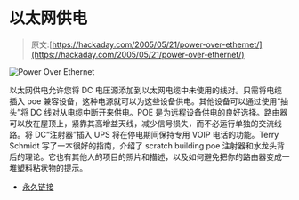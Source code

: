 # 以太网供电

> 原文:[https://hackaday.com/2005/05/21/power-over-ethernet/](https://hackaday.com/2005/05/21/power-over-ethernet/)

![Power Over Ethernet](img/f9180279abfffb1e9e9517a365192762.png)

以太网供电允许您将 DC 电压源添加到以太网电缆中未使用的线对。只需将电缆插入 poe 兼容设备，这种电源就可以为这些设备供电。其他设备可以通过使用“抽头”将 DC 线对从电缆中断开来供电。POE 是为远程设备供电的良好选择。路由器可以放在屋顶上，紧靠其高增益天线，减少信号损失，而不必运行单独的交流线路。将 DC“注射器”插入 UPS 将在停电期间保持专用 VOIP 电话的功能。Terry Schmidt 写了一本很好的指南，介绍了 scratch building poe 注射器和水龙头背后的理论。它也有其他人的项目的照片和描述，以及如何避免把你的路由器变成一堆塑料粘状物的提示。

*   [永久链接](http://www.nycwireless.net/poe/)